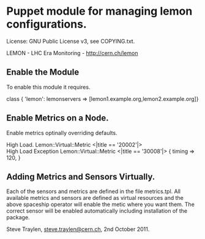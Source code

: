 # Puppet module for managing lemon configurations.

License: GNU Public License v3, see COPYING.txt.
 
LEMON - LHC Era Monitoring - http://cern.ch/lemon

## Enable the Module

To enable this module it requires.

class { 'lemon': lemonservers => [lemon1.example.org,lemon2.example.org]}

## Enable Metrics on a Node.
Enable metrics optinally overriding defaults.

 High Load.
Lemon::Virtual::Metric <|title == '20002'|>   
 High Load Exception
Lemon::Virtual::Metric <|title == '30008'|> { 
     timing => 120,
}

## Adding Metrics and Sensors Virtually.
Each of the sensors and metrics are defined in the file metrics.tpl.
All available metrics and sensors are defined as virtual resources
and the above spaceship operator will enable the metic where you
want them. The correct sensor will be enabled automatically including
installation of the package.

Steve Traylen, steve.traylen@cern.ch, 2nd October 2011.
